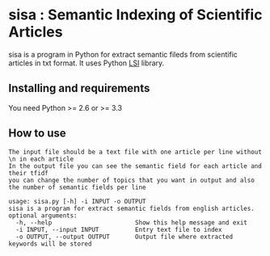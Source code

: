 
# sisa : Semantic Indexing of Scientific Articles

sisa is a program in Python for extract semantic fileds from scientific articles in txt format. It uses Python [LSI](https://radimrehurek.com/gensim/models/lsimodel.html) library.

## Installing and requirements

You need Python >= 2.6 or >= 3.3


## How to use

```
The input file should be a text file with one article per line without \n in each article
In the output file you can see the semantic field for each article and their tfidf
you can change the number of topics that you want in output and also the number of semantic fields per line

usage: sisa.py [-h] -i INPUT -o OUTPUT                                                                                                             
sisa is a program for extract semantic fields from english articles.                                                         
optional arguments:                                                                                                                                                         
  -h, --help                       Show this help message and exit                                                                                                                     
  -i INPUT, --input INPUT          Entry text file to index                                                                                                           
  -o OUTPUT, --output OUTPUT       Output file where extracted keywords will be stored
